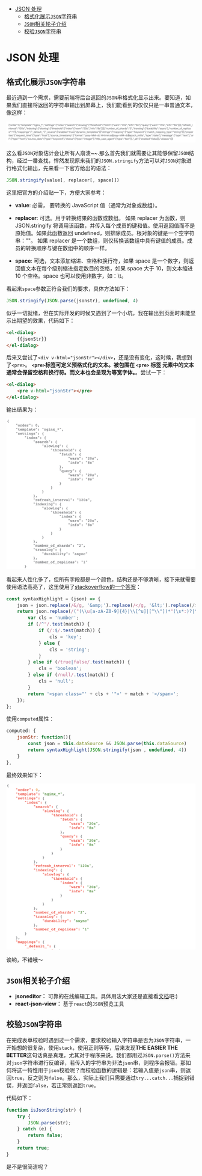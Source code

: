 <!-- TOC -->

- [JSON 处理](#json-处理)
    - [格式化展示`JSON`字符串](#格式化展示json字符串)
    - [`JSON`相关轮子介绍](#json相关轮子介绍)
    - [校验`JSON`字符串](#校验json字符串)

<!-- /TOC -->

# JSON 处理

## 格式化展示`JSON`字符串

最近遇到一个需求，需要前端将后台返回的`JSON`串格式化显示出来。要知道，如果我们直接将返回的字符串输出到屏幕上，我们能看到的仅仅只是一串普通文本，像这样：

![](../assets/rawjson.png)

这么看`JSON`对象估计会让所有人崩溃~~.那么首先我们就需要让其能够保留`JSON`结构，经过一番查找，悍然发现原来我们的`JSON.stringify`方法可以对`JSON`对象进行格式化输出，先来看一下官方给出的语法：

```js
JSON.stringify(value[, replacer[, space]])
```
这里把官方的介绍贴一下，方便大家参考：

- **value**: 必需， 要转换的 JavaScript 值（通常为对象或数组）。

- **replacer**: 可选。用于转换结果的函数或数组。
如果 replacer 为函数，则 JSON.stringify 将调用该函数，并传入每个成员的键和值。使用返回值而不是原始值。如果此函数返回 undefined，则排除成员。根对象的键是一个空字符串：""。
如果 replacer 是一个数组，则仅转换该数组中具有键值的成员。成员的转换顺序与键在数组中的顺序一样。

- **space**: 可选，文本添加缩进、空格和换行符，如果 space 是一个数字，则返回值文本在每个级别缩进指定数目的空格，如果 space 大于 10，则文本缩进 10 个空格。space 也可以使用非数字，如：\t。

看起来`space`参数正符合我们的要求，具体方法如下：

```js
JSON.stringify(JSON.parse(jsonstr), undefined, 4)
```

似乎一切就绪，但在实际开发的时候又遇到了一个小坑，我在输出到页面时未能显示出期望的效果，代码如下：

```html
<el-dialog>
    {{jsonStr}}
</el-dialog>
```

后来又尝试了`<div v-html="jsonStr"></div>`，还是没有变化，这时候，我想到了`<pre>`。
**`<pre>`标签可定义预格式化的文本。被包围在 `<pre>` 标签 元素中的文本通常会保留空格和换行符。而文本也会呈现为等宽字体。**。尝试一下：

```html
<el-dialog>
    <pre v-html="jsonStr"></pre>
</el-dialog>
```

输出结果为：

![](../assets/formatjson.png)

看起来人性化多了，但所有字段都是一个颜色，结构还是不够清晰，接下来就需要使用语法高亮了，这里使用了[stackoverflow的一个答案](https://stackoverflow.com/a/7220510)：

```js
const syntaxHighlight = (json) => {
    json = json.replace(/&/g, '&amp;').replace(/</g, '&lt;').replace(/>/g, '&gt;').replace(/\n/g,"<br/>");
    return json.replace(/("(\\u[a-zA-Z0-9]{4}|\\[^u]|[^\\"])*"(\s*:)?|\b(true|false|null)\b|-?\d+(?:\.\d*)?(?:[eE][+\-]?\d+)?)/g, function (match) {
        var cls = 'number';
        if (/^"/.test(match)) {
            if (/:$/.test(match)) {
                cls = 'key';
            } else {
                cls = 'string';
            }
        } else if (/true|false/.test(match)) {
            cls = 'boolean';
        } else if (/null/.test(match)) {
            cls = 'null';
        }
        return '<span class="' + cls + '">' + match + '</span>';
    });
};
```

使用`computed`属性：

```js
computed: {
    jsonStr: function(){
        const json = this.dataSource && JSON.parse(this.dataSource)
        return syntaxHighlight(JSON.stringify(json , undefined, 4))
    }
},
```

最终效果如下：

![](../assets/prettierjson.png)

诶哟，不错哦～

## `JSON`相关轮子介绍

- **jsoneditor：** 可靠的在线编辑工具。具体用法大家还是直接看[文档](https://github.com/josdejong/jsoneditor)吧:)
- **react-json-view：** 基于`react`的`JSON`预览工具

## 校验`JSON`字符串

在完成表单校验时遇到过一个需求，要求校验输入字符串是否为`JSON`字符串，一开始想的很复杂，使用`stack`，使用正则等等，后来发现**THE EASIER THE BETTER**这句话真是真理，尤其对于程序来说。我们都用过`JSON.parse()`方法来对`json`字符串进行反编译，若传入的字符串为非法`json`串，则程序会报错。那如何将这一特性用于`json`校验呢？而校验函数的逻辑是：若输入值是`json`串，则返回`true`，反之则为`false`。那么，实际上我们只需要通过`try...catch...`捕捉到错误，并返回`false`，若正常则返回`true`。

代码如下：

```js
function isJsonString(str) {
    try {
        JSON.parse(str);
    } catch (e) {
        return false;
    }
    return true;
}
```

是不是很简洁呢？